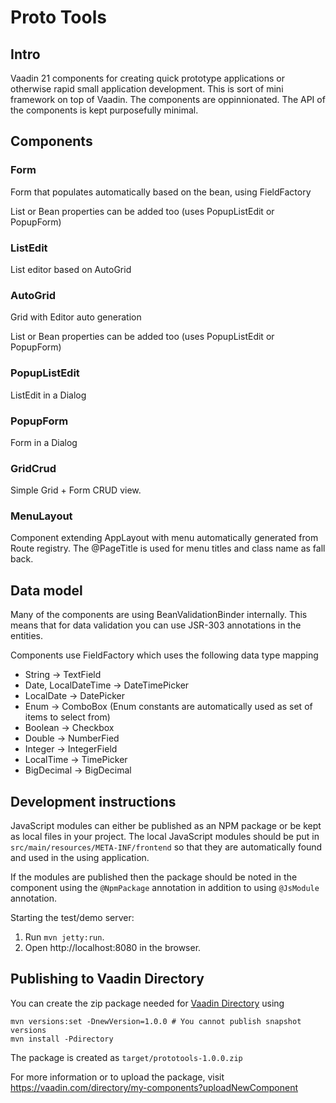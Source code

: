 # Proto Tools

## Intro

Vaadin 21 components for creating quick prototype applications or otherwise 
rapid small application development. This is sort of mini framework on top
of Vaadin. The components are oppinnionated. The API of the components is kept
purposefully minimal. 

## Components

### Form<T>

Form that populates automatically based on the bean, using FieldFactory

List or Bean properties can be added too (uses PopupListEdit or PopupForm)

### ListEdit<T>

List editor based on AutoGrid

### AutoGrid<T>

Grid with Editor auto generation

List or Bean properties can be added too (uses PopupListEdit or PopupForm)

### PopupListEdit<T>

ListEdit in a Dialog

### PopupForm<T>

Form in a Dialog

### GridCrud<T>

Simple Grid + Form CRUD view.

### MenuLayout

Component extending AppLayout with menu automatically generated from Route registry.
The @PageTitle is used for menu titles and class name as fall back.

## Data model

Many of the components are using BeanValidationBinder internally. This means that
for data validation you can use JSR-303 annotations in the entities.

Components use FieldFactory which uses the following data type mapping

* String -> TextField
* Date, LocalDateTime -> DateTimePicker
* LocalDate -> DatePicker
* Enum -> ComboBox (Enum constants are automatically used as set of items to select from)
* Boolean -> Checkbox
* Double -> NumberFied
* Integer -> IntegerField
* LocalTime -> TimePicker
* BigDecimal -> BigDecimal

## Development instructions

JavaScript modules can either be published as an NPM package or be kept as local 
files in your project. The local JavaScript modules should be put in 
`src/main/resources/META-INF/frontend` so that they are automatically found and 
used in the using application.

If the modules are published then the package should be noted in the component 
using the `@NpmPackage` annotation in addition to using `@JsModule` annotation.


Starting the test/demo server:
1. Run `mvn jetty:run`.
2. Open http://localhost:8080 in the browser.

## Publishing to Vaadin Directory

You can create the zip package needed for [Vaadin Directory](https://vaadin.com/directory/) using
```
mvn versions:set -DnewVersion=1.0.0 # You cannot publish snapshot versions 
mvn install -Pdirectory
```

The package is created as `target/prototools-1.0.0.zip`

For more information or to upload the package, visit https://vaadin.com/directory/my-components?uploadNewComponent
